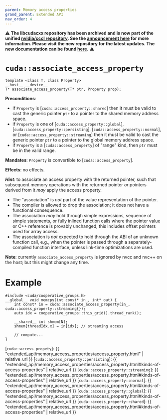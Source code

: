 ```yaml
---
parent: Memory access properties
grand_parent: Extended API
nav_order: 4
---
```


:warning: **The libcudacxx repository has been archived and is now part of the unified [nvidia/cccl repository](https://github.com/nvidia/cccl). See the [announcement here](https://github.com/NVIDIA/cccl/discussions/520) for more information. Please visit the new repository for the latest updates. The new documentation can be found [here](https://nvidia.github.io/cccl/libcudacxx/).** :warning:

# `cuda::associate_access_property`

```cuda
template <class T, class Property>
__host__ __device__ 
T* associate_access_property(T* ptr, Property prop);
```

**Preconditions**:
* if `Property` is [`cuda::access_property::shared`] then it must be valid to cast the generic pointer `ptr` to a pointer to the shared memory address space.
* if `Property` is one of [`cuda::access_property::global`], [`cuda::access_property::persisting`], [`cuda::access_property::normal`], or [`cuda::access_property::streaming`] then it must be valid to cast the generic pointer `ptr` to a pointer to the global memory address space.
* if `Property` is a [`cuda::access_property`] of "range" kind, then `ptr` must be in the valid range. 

**Mandates**: `Property` is convertible to [`cuda::access_property`].

**Effects**: no effects. 

**_Hint_**: to associate an access property with the returned pointer, such that subsequent memory operations with the returned pointer _or_ pointers derived from it _may_ apply the access property. 

  * The "association" is _not_ part of the value representation of the pointer.
  * The compiler is allowed to drop the association; it does not have a functional consequence.
  * The association _may_ hold through simple expressions, sequence of simple statements, or fully inlined function calls where the pointer value or C++ reference is provably unchanged; this includes offset pointers used for array access. 
  * The association is _not_ expected to hold through the ABI of an unknown function call, e.g., when the pointer is passed through a separately-compiled function interface, unless link-time optimizations are used.

**Note**: currently `associate_access_property` is ignored by nvcc and nvc++ on the host; but this might change any time.

# Example

```cuda
#include <cuda/cooperative_groups.h>
__global__ void memcpy(int const* in_, int* out) {
    int const* in = cuda::associate_access_property(in_, cuda::access_property::streaming{});
    auto idx = cooperative_groups::this_grid().thread_rank();

    __shared__ int shmem[N];
    shmem[threadIdx.x] = in[idx]; // streaming access

    // compute...
}
```

[`cuda::access_propety`]: {{ "extended_api/memory_access_properties/access_property.html" | relative_url }}
[`cuda::access_property::persisting`]: {{ "extended_api/memory_access_properties/access_property.html#kinds-of-access-properties" | relative_url }}
[`cuda::access_property::streaming`]: {{ "extended_api/memory_access_properties/access_property.html#kinds-of-access-properties" | relative_url }}
[`cuda::access_property::normal`]: {{ "extended_api/memory_access_properties/access_property.html#kinds-of-access-properties" | relative_url }}
[`cuda::access_property::global`]: {{ "extended_api/memory_access_properties/access_property.html#kinds-of-access-properties" | relative_url }}
[`cuda::access_property::shared`]: {{ "extended_api/memory_access_properties/access_property.html#kinds-of-access-properties" | relative_url }}
